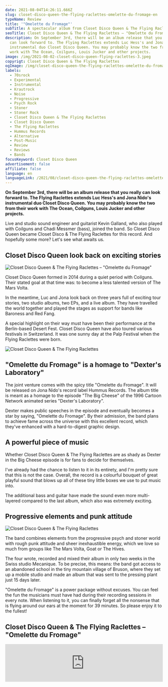 ```yaml
---
date: 2021-08-04T14:26:11.666Z
slug: closet-disco-queen-the-flying-raclettes-omelette-du-fromage-en
typeName: Review
title: '"Omelette du Fromage"'
subTitle: A spectacular album from Closet Disco Queen & The Flying Raclettes
seoTitle: Closet Disco Queen & The Flying Raclettes – "Omelette du Fromage"
description: On September 3rd, there will be an album release that you really
  can look forward to. The Flying Raclettes extends Luc Hess's and Jona Nido's
  instrumental duo Closet Disco Queen. You may probably know the two from their
  work with The Ocean, Coilguns, Louis Jucker and other projects.
image: /img/2021-08-02-closet-disco-queen-flying-raclettes-3.jpeg
copyrigt: Closet Disco Queen & The Flying Raclettes
ogImage: /img/closet-disco-queen-the-flying-raclettes-omelette-du-fromage-fb.jpg
labels:
  - 70srock
  - Experimental
  - Instrumental
  - Krautrock
  - Noise
  - Progressive
  - Psych Rock
  - Stoner
  - Stoner Rock
  - Closet Disco Queen & The Flying Raclettes
  - Closet Disco Queen
  - The Flying Raclettes
  - Hummus Records
  - Alternative
  - Post-Music
  - Review
  - Reviews
  - Bands
focusKeyword: Closet Disco Queen
advertisement: false
affiliate: false
language: en
languageLink: /2021/08/closet-disco-queen-the-flying-raclettes-omelette-du-fromage/
---
```

**On September 3rd, there will be an album release that you really can look forward to. The Flying Raclettes extends Luc Hess's and Jona Nido's instrumental duo Closet Disco Queen. You may probably know the two from their work with The Ocean, Coilguns, Louis Jucker and other projects.**

Live and studio sound engineer and guitarist Kevin Galland, who also played with Coilguns and Chadi Messmer (bass), joined the band. So Closet Disco Queen became Closet Disco & The Flying Raclettes for this record. And hopefully some more? Let's see what awaits us.

## Closet Disco Queen look back on exciting stories

![Closet Disco Queen & The Flying Raclettes – "Omelette du Fromage"](/img/closet-disco-queen-omelette-du-fromage.jpeg "Closet Disco Queen & The Flying Raclettes – \"Omelette du Fromage\"")

Closet Disco Queen formed in 2014 during a quiet period with Coilguns. Their stated goal at that time was: to become a less talented version of The Mars Volta.

In the meantime, Luc and Jona look back on three years full of exciting tour stories, two studio albums, two EPs, and a live album. They have travelled the world together and played the stages as support for bands like Baroness and Red Fang.

A special highlight on their way must have been their performance at the Berlin-based Desert Fest. Closet Disco Queen have also toured various festivals in Switzerland. It was one sunny day at the Palp Festival when the Flying Raclettes were born.

![Closet Disco Queen & The Flying Raclettes](/img/2021-08-02-closet-disco-queen-flying-raclettes-5.jpeg "Closet Disco Queen & The Flying Raclettes")

## "Omelette du Fromage" is a homage to "Dexter's Laboratory"

The joint venture comes with the spicy title "Omelette du Fromage". It will be released on Jona Nido's record label Hummus Records. The album title is meant as a homage to the episode "The Big Cheese" of the 1996 Cartoon Network animated series "Dexter's Laboratory".

Dexter makes public speeches in the episode and eventually becomes a star by saying, "Omelette du Fromage". By their admission, the band plans to achieve fame across the universe with this excellent record, which they've enhanced with a hard-to-digest graphic design.

## A powerful piece of music

Whether Closet Disco Queen & The Flying Raclettes are as shady as Dexter in the Big Cheese episode is for fans to decide for themselves. 

I've already had the chance to listen to it in its entirety, and I'm pretty sure that this is not the case. Overall, the record is a colourful bouquet of great playful sound that blows up all of these tiny little boxes we use to put music into.

The additional bass and guitar have made the sound even more multi-layered compared to the last album, which also was extremely exciting. 

## Progressive elements and punk attitude

![Closet Disco Queen & The Flying Raclettes](/img/2021-08-02-closet-disco-queen-flying-raclettes-2.jpeg "Closet Disco Queen & The Flying Raclettes")

The band combines elements from the progressive psych and stoner world with rough punk attitude and sheer inexhaustible energy, which we love so much from groups like The Mars Volta, Goat or The Hives.

The four wrote, recorded and mixed their album in only two weeks in the Swiss studio Mecanique. To be precise, this means: the band got access to an abandoned school in the tiny mountain village of Bruson, where they set up a mobile studio and made an album that was sent to the pressing plant just 15 days later.

"Omelette du Fromage" is a power package without excuses. You can feel the fun the musicians must have had during their recording sessions in every note. When listening to it, you can finally forget all the nonsense that is flying around our ears at the moment for 39 minutes. So please enjoy it to the fullest!

<YouTube id="APNyDhLHWSw" />

## Closet Disco Queen & The Flying Raclettes – "Omelette du Fromage"

<iframe style="border: 0; width: 100%; height: 120px;" src="https://bandcamp.com/EmbeddedPlayer/album=1670918056/size=large/bgcol=ffffff/linkcol=5c9b72/tracklist=false/artwork=small/transparent=true/" seamless><a href="https://closetdiscoqueen.bandcamp.com/album/omelette-du-fromage">Omelette du Fromage by Closet Disco Queen &amp; The Flying Raclettes</a></iframe>